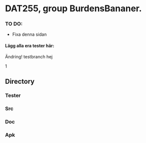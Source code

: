 # DAT255, group BurdensBananer.
### TO DO:
- Fixa denna sidan
#### Lägg alla era tester här:
Ändring!
testbranch
hej

1
## Directory
### Tester
### Src
### Doc
### Apk


